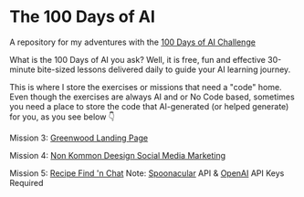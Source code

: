 # The 100 Days of AI

A repository for my adventures with the [100 Days of AI Challenge](https://www.100daysai.com/)

What is the 100 Days of AI you ask? Well, it is free, fun and effective 30-minute bite-sized lessons delivered daily to guide your AI learning journey.

This is where I store the exercises or missions that need a "code" home. Even though the exercises are always AI and or No Code based, sometimes you need a place to store the code that AI-generated (or helped generate) for you, as you see below 👇

Mission 3: [Greenwood Landing Page](https://thebimsider.github.io/100DoAI/Greenwood/)  

Mission 4: [Non Kommon Deesign Social Media Marketing](https://thebimsider.github.io/100DoAI/NKD/) 

Mission 5: [Recipe Find 'n Chat](https://thebimsider.github.io/100DoAI/WITF/) Note: [Spoonacular](https://spoonacular.com/food-api) API & [OpenAI](https://platform.openai.com/docs/api-reference/introduction) API Keys Required

